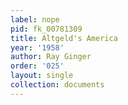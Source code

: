 ```yaml
---
label: nope
pid: fk_00781309
title: Altgeld's America
year: '1958'
author: Ray Ginger
order: '025'
layout: single
collection: documents
---
```

